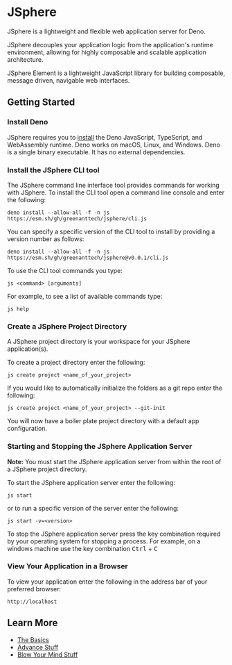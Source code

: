 # JSphere
JSphere is a lightweight and flexible web application server for Deno.

JSphere decouples your application logic from the application's runtime environment, allowing for highly composable and scalable application architecture.

JSphere Element is a lightweight JavaScript library for building composable, message driven, navigable web interfaces.

## Getting Started

### Install Deno
JSphere requires you to [install](https://deno.com/manual/getting_started/installation) the Deno JavaScript, TypeScript, and WebAssembly runtime. Deno works on macOS, Linux, and Windows. Deno is a single binary executable. It has no external dependencies.

### Install the JSphere CLI tool
The JSphere command line interface tool provides commands for working with JSphere.  To install the CLI tool open a command line console and enter the following:
```
deno install --allow-all -f -n js https://esm.sh/gh/greenanttech/jsphere/cli.js
```
You can specify a specific version of the CLI tool to install by providing a version number as follows:
```
deno install --allow-all -f -n js https://esm.sh/gh/greenanttech/jsphere@v0.0.1/cli.js
```
To use the CLI tool commands you type:
```
js <command> [arguments]
```
For example, to see a list of available commands type:
```
js help
```

### Create a JSphere Project Directory ###
A JSphere project directory is your workspace for your JSphere application(s).

To create a project directory enter the following:
```
js create project <name_of_your_project>
```
If you would like to automatically initialize the folders as a git repo enter the following:
```
js create project <name_of_your_project> --git-init
```
You will now have a boiler plate project directory with a default app configuration.

### Starting and Stopping the JSphere Application Server

**Note:**
You must start the JSphere application server from within the root of a JSphere project directory.

To start the JSphere application server enter the following:
```
js start
```
or to run a specific version of the server enter the following:
```
js start -v=<version>
```
To stop the JSphere application server press the key combination required by your operating system for stopping a process.  For example, on a windows machine use the key combination <kbd>Ctrl</kbd> + <kbd>C</kbd>

### View Your Application in a Browser ###
To view your application enter the following in the address bar of your preferred browser:
```
http://localhost
```

## Learn More ##
- [The Basics](https://deno.com/manual/getting_started/installation)
- [Advance Stuff](https://deno.com/manual/getting_started/installation)
- [Blow Your Mind Stuff](https://deno.com/manual/getting_started/installation)
